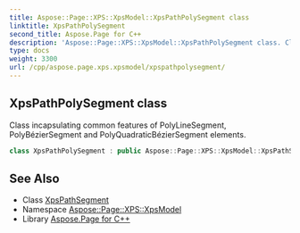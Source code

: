 ```yaml
---
title: Aspose::Page::XPS::XpsModel::XpsPathPolySegment class
linktitle: XpsPathPolySegment
second_title: Aspose.Page for C++
description: 'Aspose::Page::XPS::XpsModel::XpsPathPolySegment class. Class incapsulating common features of PolyLineSegment, PolyBézierSegment and PolyQuadraticBézierSegment elements in C++.'
type: docs
weight: 3300
url: /cpp/aspose.page.xps.xpsmodel/xpspathpolysegment/
---
```

## XpsPathPolySegment class


Class incapsulating common features of PolyLineSegment, PolyBézierSegment and PolyQuadraticBézierSegment elements.

```cpp
class XpsPathPolySegment : public Aspose::Page::XPS::XpsModel::XpsPathSegment
```

## See Also

* Class [XpsPathSegment](../xpspathsegment/)
* Namespace [Aspose::Page::XPS::XpsModel](../)
* Library [Aspose.Page for C++](../../)
